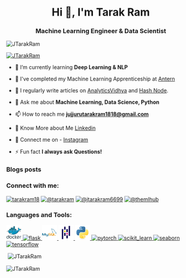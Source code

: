 <h1 align="center">Hi 👋, I'm Tarak Ram</h1>
<h3 align="center">Machine Learning Engineer & Data Scientist</h3>

<p align="left"> <img src="https://komarev.com/ghpvc/?username=JTarakram&label=Profile%20views&color=0e75b6&style=flat" alt="JTarakRam" /> </p>

<p align="left"> <a href="https://github.com/ryo-ma/github-profile-trophy"><img src="https://github-profile-trophy.vercel.app/?username=JTarakRam" alt="JTarakRam" /></a> </p>


- 🔭  I’m currently learning **Deep Learning & NLP**

- 🌱 I've completed my Machine Learning Apprenticeship at [Antern](Antern.co)


- 📝 I regularly write articles on [AnalyticsVidhya](https://www.analyticsvidhya.com/blog/author/tarak_ram/) and [Hash Node](https://mlhub.hashnode.dev/a-complete-guide-on-machine-learning-on-mobiles-devices).

- 💬 Ask me about **Machine Learning, Data Science, Python**

- 📫 How to reach me **jujjurutarakram1818@gmail.com**

- 📄 Know More about Me [Linkedin](https://www.linkedin.com/in/tarakram18/)
- 🤝 Connect me on -  [Instagram](https://www.instagram.com/tarak.__.ram/)

- ⚡ Fun fact **I always ask Questions!**

### Blogs posts
<!-- BLOG-POST-LIST:START -->
<!-- BLOG-POST-LIST:END -->

<h3 align="left">Connect with me:</h3>
<p align="left">
<a href="https://linkedin.com/in/tarakram18" target="blank"><img align="center" src="https://raw.githubusercontent.com/rahuldkjain/github-profile-readme-generator/master/src/images/icons/Social/linked-in-alt.svg" alt="tarakram18" height="30" width="40" /></a>
<a href="https://hashnode.com/@tarakram" target="blank"><img align="center" src="https://raw.githubusercontent.com/rahuldkjain/github-profile-readme-generator/master/src/images/icons/Social/hashnode.svg" alt="@tarakram" height="30" width="40" /></a>
<a href="https://medium.com/@jtarakram6699" target="blank"><img align="center" src="https://raw.githubusercontent.com/rahuldkjain/github-profile-readme-generator/master/src/images/icons/Social/medium.svg" alt="@jtarakram6699" height="30" width="40" /></a>
<a href="https://www.youtube.com/c/@themlhub" target="blank"><img align="center" src="https://raw.githubusercontent.com/rahuldkjain/github-profile-readme-generator/master/src/images/icons/Social/youtube.svg" alt="@themlhub" height="30" width="40" /></a>
</p>

<h3 align="left">Languages and Tools:</h3>
<p align="left"> <a href="https://www.docker.com/" target="_blank" rel="noreferrer"> <img src="https://raw.githubusercontent.com/devicons/devicon/master/icons/docker/docker-original-wordmark.svg" alt="docker" width="40" height="40"/> </a> <a href="https://flask.palletsprojects.com/" target="_blank" rel="noreferrer"> <img src="https://www.vectorlogo.zone/logos/pocoo_flask/pocoo_flask-icon.svg" alt="flask" width="40" height="40"/> </a> <a href="https://www.mysql.com/" target="_blank" rel="noreferrer"> <img src="https://raw.githubusercontent.com/devicons/devicon/master/icons/mysql/mysql-original-wordmark.svg" alt="mysql" width="40" height="40"/> </a> <a href="https://pandas.pydata.org/" target="_blank" rel="noreferrer"> <img src="https://raw.githubusercontent.com/devicons/devicon/2ae2a900d2f041da66e950e4d48052658d850630/icons/pandas/pandas-original.svg" alt="pandas" width="40" height="40"/> </a> <a href="https://www.python.org" target="_blank" rel="noreferrer"> <img src="https://raw.githubusercontent.com/devicons/devicon/master/icons/python/python-original.svg" alt="python" width="40" height="40"/> </a> <a href="https://pytorch.org/" target="_blank" rel="noreferrer"> <img src="https://www.vectorlogo.zone/logos/pytorch/pytorch-icon.svg" alt="pytorch" width="40" height="40"/> </a> <a href="https://scikit-learn.org/" target="_blank" rel="noreferrer"> <img src="https://upload.wikimedia.org/wikipedia/commons/0/05/Scikit_learn_logo_small.svg" alt="scikit_learn" width="40" height="40"/> </a> <a href="https://seaborn.pydata.org/" target="_blank" rel="noreferrer"> <img src="https://seaborn.pydata.org/_images/logo-mark-lightbg.svg" alt="seaborn" width="40" height="40"/> </a> <a href="https://www.tensorflow.org" target="_blank" rel="noreferrer"> <img src="https://www.vectorlogo.zone/logos/tensorflow/tensorflow-icon.svg" alt="tensorflow" width="40" height="40"/> </a> </p>

<p>&nbsp;<img align="center" src="https://github-readme-stats.vercel.app/api?username=JTarakRam&show_icons=true&locale=en" alt="JTarakRam" /></p>

<p><img align="center" src="https://github-readme-streak-stats.herokuapp.com/?user=JTarakRam&" alt="JTarakRam" /></p>




